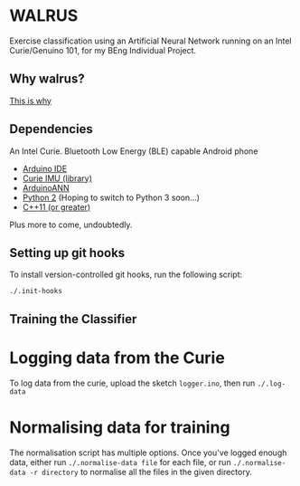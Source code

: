 # WALRUS
Exercise classification using an Artificial Neural Network running on an Intel Curie/Genuino 101, for my BEng Individual Project.

## Why walrus?

[This is why](https://imgur.com/gallery/GUnt3yw)

## Dependencies

An Intel Curie.
Bluetooth Low Energy (BLE) capable Android phone

- [Arduino IDE](https://www.arduino.cc/en/Main/Software)
- [Curie IMU (library)](https://www.arduino.cc/en/Reference/CurieIMU)
- [ArduinoANN](http://robotics.hobbizine.com/arduinoann.zip)
- [Python 2](https://www.python.org/downloads/) (Hoping to switch to Python 3 soon...)
- [C++11 (or greater)](https://en.wikipedia.org/wiki/C%2B%2B11)

Plus more to come, undoubtedly.

## Setting up git hooks

To install version-controlled git hooks, run the following script:

    ./.init-hooks

## Training the Classifier

# Logging data from the Curie

To log data from the curie, upload the sketch `logger.ino`, then run `./.log-data` 

# Normalising data for training

The normalisation script has multiple options. Once you've logged enough data, either run `./.normalise-data file` for each file, or run `./.normalise-data -r directory` to normalise all the files in the given directory.